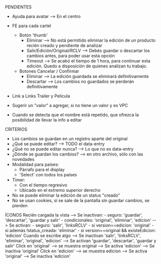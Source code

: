 PENDIENTES
- Ayuda para avatar --> En el centro
- FE para cada cartel
	- Botón 'thumb'
		- Eliminar	--> No está permitido eliminar la edición de un producto recién creado y pendiente de analizar
		- Salir/Edición/Original/RCLV --> Debés guardar o descartar los cambios antes, para poder usar esta opción
		- Timeout	--> Se acabó el tiempo de 1 hora, para continuar esta edición. Quedo a disposición de quienes analizan tu trabajo.
	- Botones Cancelar / Confirmar
		- Eliminar	--> La edición guardada se eliminará definitivamente
		- Descartar	--> Los cambios no guardados se perderán definitivamente
- Link a Links Trailer y Pelicula

- Sugerir un "valor" a agregar, si no tiene un valor y es VPC
- Cuando se detecta que el nombre está repetido, que ofrezca la posibilidad de llevar la info a editar

CRITERIOS
- Los cambios se guardan en un registro aparte del original
- ¿Qué se puede editar? --> TODO el data-entry
- ¿Qué no se puede editar nunca? --> Lo que no es data-entry
- ¿Dónde se guardan los cambios? --> en otro archivo, sólo con las novedades
- Modalidad para países: 
	- Párrafo para el display
	- 'Select' con todos los países
- Timer:
	- Con el tiempo regresivo
	- Ubicado en el extremo superior derecho
- No se puede eliminar la edición de un status "creado"
- No se usan cookies, si se sale de la pantalla sin guardar cambios, se pierden

ÍCONOS
Recién cargada la vista
	--> Se inactivan:
			- seguro: 'guardar', 'descartar', 'guardar y salir'
			- condicionales: 'original', 'eliminar', 'edicion'
	--> Se activan:
			- seguro: 'salir', 'linksRCLV'
			- si version==edicion: 'original'
				- si además !status_creada:  'eliminar'
			- si version==original && existeEdicion: 'edicion'
Cuando se escribe algo
	--> Se inactivan 'salir', 'linksRCLV', 'eliminar', 'original', 'edicion'
	--> Se activan 'guardar', 'descartar', 'guardar y salir'
Click en 'original' --> se muestra original
	--> Se activa 'edicion'
	--> Se inactiva 'original'
Click en 'edicion' --> se muestra edicion
	--> Se activa 'original'
	--> Se inactiva 'edicion'
